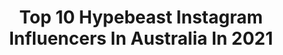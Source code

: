 ---
title: Top 10 Hypebeast Instagram Influencers In Australia In 2021
description: >-
  Find top hypebeast Instagram influencers in Australia in 2021. Most popular hashtags: #hypebeast #australia #artofvisuals #moodygrams.
platform: Instagram
hits: 34
text_top: Discover the most popular Instagram profiles on inBeat.
text_bottom: Our search engine has 34 Instagram influencers like this in Australia for you to pitch.
profiles:
  - username: "danle1712"
    fullname: >-
      DAN LE (ﾉ◕ヮ◕)ﾉ*:･ﾟ✧ 🤍
    bio: >-
      @danlerawr 🇻🇳🐉♐️ 📍melb, aus 19 💌 email : danle201217@gmail.com 👻 snapchat: danle1712
    location: "Australia"
    followers: 3946
    engagement: 2050
    commentsToLikes: 0.332216
    id: ck8wgnitqhpc00j78tmjcbebb
    verified: false
    hashtags: "#sailormoon, #fits, #gucci, #australia"
  - username: "kara_aus"
    fullname: >-
      KARA カラ Sydney Tattooed Model
    bio: >-
      DJ & Model 📍Sydney Australia Miss @hotimportnights.au Booking Kara_alcorn@hotmail.com ❤️ @zlrgram ❤️
    location: "Australia"
    followers: 18566
    engagement: 990
    commentsToLikes: 0.036735
    id: ck14lmkqfvf4m0i19logfnzgc
    verified: false
    hashtags: "#nissanlovers, #blondemodel, #statusseasonal, #hypebeast"
  - username: "katya_supernova"
    fullname: >-
      Ekaterina
    bio: >-
      📍 🇦🇺 Model Food blog @katyas_foodblog Travel blog @ekaterina_travelblog
    location: "Australia"
    followers: 218437
    engagement: 248
    commentsToLikes: 0.025952
    id: ck13chibs0dd90i19cmt3vs2b
    verified: false
    hashtags: "#jewelry, #jewelrycollection, #natural, #hypebeast"
  - username: "picturesnme"
    fullname: >-
      Zubair Aslam
    bio: >-
      Photographer ➕ Instagram Mentor 📍Australia 📧 Email to book a shoot 📧 Email for 1 on 1 workshops COACHING⬇️
    location: "Australia"
    followers: 225117
    engagement: 178
    commentsToLikes: 0.018148
    id: ck0vw7uvwshwi0i19r4vekv4d
    verified: false
    hashtags: "#ig, #portrait, #idealportrait, #seeaustralia"
  - username: "the_sneakerhead_dad"
    fullname: >-
      The sneakerhead dad
    bio: >-
      "Raising up mini's With street cred!" - DM for collabs! - kicks.👟 - Fashion 🕶 - Products.💲 - Archer Saint 👶
    location: "Australia"
    followers: 28898
    engagement: 150
    commentsToLikes: 0.168327
    id: ckap8s16qpme90i785bltwpvo
    verified: false
    hashtags: "#instashoes, #baby, #fashion, #babyfashion"
  - username: "gareth.hayman"
    fullname: >-
      Gareth Hayman
    bio: >-
      Photographer // Drone nerd 📍Sydney, Australia.. 📐 @lumaquad 👥 @globalnightsquad
    location: "Australia"
    followers: 34870
    engagement: 298
    commentsToLikes: 0.062536
    id: ck0tsqd0v09u40i191ozxsetw
    verified: false
    hashtags: "#mavic2pro, #artoftheday, #spacewheel, #ethix"
  - username: "theinkedshooter"
    fullname: >-
      Beau 🇦🇺
    bio: >-
      Basic version @beauyboi LIMITED EDITION PRINTS AVAILABLE HERE:
    location: "Australia"
    followers: 114173
    engagement: 148
    commentsToLikes: 0.061902
    id: ck1372zfl9ibi0i19nkquv47t
    verified: false
    hashtags: "#sydneyharbour, #adventureculture, #aov, #lightning"
  - username: "trav0r_"
    fullname: >-
      AP
    bio: >-
      👤 | 1998 | 📩 DM for any business inquiries 📍Sydney, Australia
    location: "Australia"
    followers: 11341
    engagement: 948
    commentsToLikes: 0.039886
    id: ck5c9atzyb3rf0i1176qc2bnq
    verified: false
    hashtags: "#visualsgang, #streets, #artofvisuals, #streetdreamsmag"
  - username: "tobytrinh_"
    fullname: >-
      Continue to create.
    bio: >-
      📍 Melbourne, Australia ⬇️ LIVE on TWITCH ⬇️
    location: "Australia"
    followers: 6869
    engagement: 1065
    commentsToLikes: 0.041451
    id: ck0twc5abeu8b0i19jqdogz16
    verified: false
    hashtags: "#voyaged, #fatalframes, #adobe, #moodygrams"
  - username: "h4rd3n"
    fullname: >-
      Eggzy
    bio: >-
      📸 | Lead Creative @fortemmedia 🌏 | 2 Minutes to Midnight 🇦🇺 | Sydney - Australia 😈 | A$ap City
    location: "Australia"
    followers: 5224
    engagement: 644
    commentsToLikes: 0.049661
    id: ck0vz2wmm70ok0i19k7zsvipv
    verified: false
    hashtags: "#globalnightsquad, #sydney, #featuremeinstagood, #streets"
---
